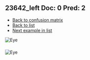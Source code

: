 ## 23642_left Doc: 0 Pred: 2
- [Back to confusion matrix](https://github.com/juliandewit/kaggle_retinopathy/blob/master/matrix.md)
- [Back to list](https://github.com/juliandewit/kaggle_retinopathy/blob/master/lists/02/list.md)
- [Next example in list](https://github.com/juliandewit/kaggle_retinopathy/blob/master/lists/02/23/2369_right.md)

![Eye](https://retinopaty.blob.core.windows.net/size1024/23642_left_0.jpeg)

### 

![Eye]()
